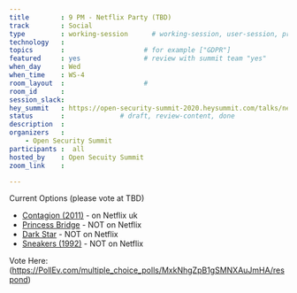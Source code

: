 ```yaml
---
title        : 9 PM - Netflix Party (TBD)
track        : Social
type         : working-session      # working-session, user-session, product-session
technology   :
topics       :                    # for example ["GDPR"]
featured     : yes                # review with summit team "yes"
when_day     : Wed
when_time    : WS-4
room_layout  :                    #
room_id      :
session_slack: 
hey_summit   : https://open-security-summit-2020.heysummit.com/talks/netflix-party/
status       :              # draft, review-content, done
description  :
organizers   :
    - Open Security Summit
participants :  all
hosted_by    : Open Secuity Summit
zoom_link    : 

---
```


Current Options (please vote at TBD)

 - [Contagion (2011)](https://en.wikipedia.org/wiki/Contagion_(2011_film)) - on Netflix uk
 - [Princess Bridge](https://en.wikipedia.org/wiki/The_Princess_Bride_(film)) - NOT on Netflix
 - [Dark Star](https://en.wikipedia.org/wiki/Dark_Star_(film)) - NOT on Netflix
 - [Sneakers (1992)](https://en.wikipedia.org/wiki/Sneakers_(1992_film)) - NOT on Netflix
 
 Vote Here: (https://PollEv.com/multiple_choice_polls/MxkNhgZpB1gSMNXAuJmHA/respond)

